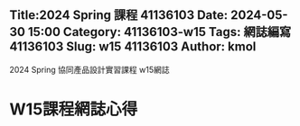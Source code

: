 Title:2024 Spring 課程 41136103 
 Date: 2024-05-30 15:00
 Category: 41136103-w15
 Tags: 網誌編寫 41136103
 Slug: w15 41136103
 Author: kmol
---

2024 Spring 協同產品設計實習課程 w15網誌

<!-- PELICAN_END_SUMMARY -->

# W15課程網誌心得

